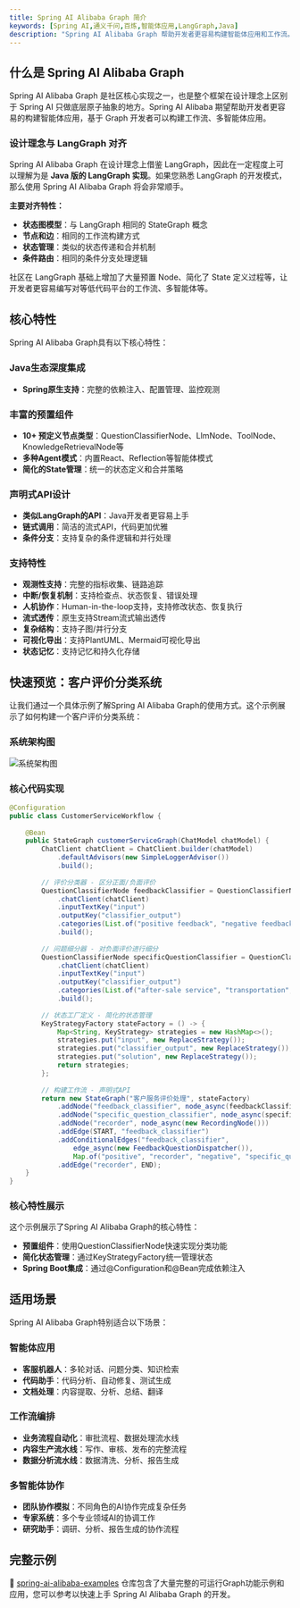 ```yaml
---
title: Spring AI Alibaba Graph 简介
keywords: [Spring AI,通义千问,百炼,智能体应用,LangGraph,Java]
description: "Spring AI Alibaba Graph 帮助开发者更容易构建智能体应用和工作流。"
---
```


## 什么是 Spring AI Alibaba Graph

Spring AI Alibaba Graph 是社区核心实现之一，也是整个框架在设计理念上区别于 Spring AI 只做底层原子抽象的地方。Spring AI Alibaba 期望帮助开发者更容易的构建智能体应用，基于 Graph 开发者可以构建工作流、多智能体应用。

### 设计理念与 LangGraph 对齐

Spring AI Alibaba Graph 在设计理念上借鉴 LangGraph，因此在一定程度上可以理解为是 **Java 版的 LangGraph 实现**。如果您熟悉 LangGraph 的开发模式，那么使用 Spring AI Alibaba Graph 将会非常顺手。

**主要对齐特性：**
- **状态图模型**：与 LangGraph 相同的 StateGraph 概念
- **节点和边**：相同的工作流构建方式
- **状态管理**：类似的状态传递和合并机制
- **条件路由**：相同的条件分支处理逻辑

社区在 LangGraph 基础上增加了大量预置 Node、简化了 State 定义过程等，让开发者更容易编写对等低代码平台的工作流、多智能体等。

## 核心特性

Spring AI Alibaba Graph具有以下核心特性：

### Java生态深度集成
- **Spring原生支持**：完整的依赖注入、配置管理、监控观测

### 丰富的预置组件
- **10+ 预定义节点类型**：QuestionClassifierNode、LlmNode、ToolNode、KnowledgeRetrievalNode等
- **多种Agent模式**：内置React、Reflection等智能体模式
- **简化的State管理**：统一的状态定义和合并策略

### 声明式API设计
- **类似LangGraph的API**：Java开发者更容易上手
- **链式调用**：简洁的流式API，代码更加优雅
- **条件分支**：支持复杂的条件逻辑和并行处理

### 支持特性
- **观测性支持**：完整的指标收集、链路追踪
- **中断/恢复机制**：支持检查点、状态恢复、错误处理
- **人机协作**：Human-in-the-loop支持，支持修改状态、恢复执行
- **流式透传**：原生支持Stream流式输出透传
- **复杂结构**：支持子图/并行分支
- **可视化导出**：支持PlantUML、Mermaid可视化导出
- **状态记忆**：支持记忆和持久化存储

## 快速预览：客户评价分类系统

让我们通过一个具体示例了解Spring AI Alibaba Graph的使用方式。这个示例展示了如何构建一个客户评价分类系统：

### 系统架构图

![系统架构图](/img/user/ai/tutorials/graph/introduction/customer-service-workflow.svg)

### 核心代码实现

```java
@Configuration
public class CustomerServiceWorkflow {
    
    @Bean
    public StateGraph customerServiceGraph(ChatModel chatModel) {
        ChatClient chatClient = ChatClient.builder(chatModel)
            .defaultAdvisors(new SimpleLoggerAdvisor())
            .build();
        
        // 评价分类器 - 区分正面/负面评价
        QuestionClassifierNode feedbackClassifier = QuestionClassifierNode.builder()
            .chatClient(chatClient)
            .inputTextKey("input")
            .outputKey("classifier_output")
            .categories(List.of("positive feedback", "negative feedback"))
            .build();
        
        // 问题细分器 - 对负面评价进行细分
        QuestionClassifierNode specificQuestionClassifier = QuestionClassifierNode.builder()
            .chatClient(chatClient)
            .inputTextKey("input")
            .outputKey("classifier_output")
            .categories(List.of("after-sale service", "transportation", "product quality", "others"))
            .build();
        
        // 状态工厂定义 - 简化的状态管理
        KeyStrategyFactory stateFactory = () -> {
            Map<String, KeyStrategy> strategies = new HashMap<>();
            strategies.put("input", new ReplaceStrategy());
            strategies.put("classifier_output", new ReplaceStrategy());
            strategies.put("solution", new ReplaceStrategy());
            return strategies;
        };
        
        // 构建工作流 - 声明式API
        return new StateGraph("客户服务评价处理", stateFactory)
            .addNode("feedback_classifier", node_async(feedbackClassifier))
            .addNode("specific_question_classifier", node_async(specificQuestionClassifier))
            .addNode("recorder", node_async(new RecordingNode()))
            .addEdge(START, "feedback_classifier")
            .addConditionalEdges("feedback_classifier",
                edge_async(new FeedbackQuestionDispatcher()),
                Map.of("positive", "recorder", "negative", "specific_question_classifier"))
            .addEdge("recorder", END);
    }
}
```

### 核心特性展示

这个示例展示了Spring AI Alibaba Graph的核心特性：
- **预置组件**：使用QuestionClassifierNode快速实现分类功能
- **简化状态管理**：通过KeyStrategyFactory统一管理状态
- **Spring Boot集成**：通过@Configuration和@Bean完成依赖注入

## 适用场景

Spring AI Alibaba Graph特别适合以下场景：

### 智能体应用
- **客服机器人**：多轮对话、问题分类、知识检索
- **代码助手**：代码分析、自动修复、测试生成
- **文档处理**：内容提取、分析、总结、翻译

### 工作流编排
- **业务流程自动化**：审批流程、数据处理流水线
- **内容生产流水线**：写作、审核、发布的完整流程
- **数据分析流水线**：数据清洗、分析、报告生成

### 多智能体协作
- **团队协作模拟**：不同角色的AI协作完成复杂任务
- **专家系统**：多个专业领域AI的协调工作
- **研究助手**：调研、分析、报告生成的协作流程

## 完整示例

🔗 [spring-ai-alibaba-examples](https://github.com/springaialibaba/spring-ai-alibaba-examples/tree/main/spring-ai-alibaba-graph-example) 仓库包含了大量完整的可运行Graph功能示例和应用，您可以参考以快速上手 Spring AI Alibaba Graph 的开发。
